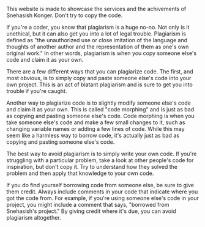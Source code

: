 This website is made to showcase the services and the achivements of Snehasish Konger. Don't  try to copy the code.

If you're a coder, you know that plagiarism is a huge no-no. Not only is it unethical, but it can also get you into a lot of legal trouble. Plagiarism is defined as "the unauthorized use or close imitation of the language and thoughts of another author and the representation of them as one's own original work." In other words, plagiarism is when you copy someone else's code and claim it as your own.

There are a few different ways that you can plagiarize code. The first, and most obvious, is to simply copy and paste someone else's code into your own project. This is an act of blatant plagiarism and is sure to get you into trouble if you're caught.

Another way to plagiarize code is to slightly modify someone else's code and claim it as your own. This is called "code morphing" and is just as bad as copying and pasting someone else's code. Code morphing is when you take someone else's code and make a few small changes to it, such as changing variable names or adding a few lines of code. While this may seem like a harmless way to borrow code, it's actually just as bad as copying and pasting someone else's code.

The best way to avoid plagiarism is to simply write your own code. If you're struggling with a particular problem, take a look at other people's code for inspiration, but don't copy it. Try to understand how they solved the problem and then apply that knowledge to your own code.

If you do find yourself borrowing code from someone else, be sure to give them credit. Always include comments in your code that indicate where you got the code from. For example, if you're using someone else's code in your project, you might include a comment that says, "borrowed from Snehasish's project." By giving credit where it's due, you can avoid plagiarism altogether.
